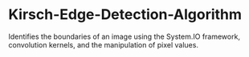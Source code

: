 # Kirsch-Edge-Detection-Algorithm
Identifies the boundaries of an image using the System.IO framework, convolution kernels, and the manipulation of pixel values.
